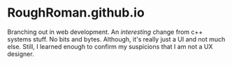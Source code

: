 # RoughRoman.github.io
Branching out in web development. An _interesting_ change from c++ systems stuff. No bits and bytes. Although, it's really just a UI and not much else. Still, I learned enough to confirm my suspicions that I am not a UX designer.